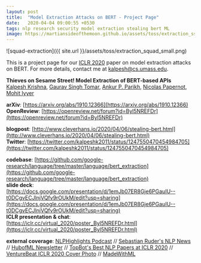 ```yaml
---
layout: post
title:  "Model Extraction Attacks on BERT - Project Page"
date:   2020-04-04 09:00:55 +0530
tags: nlp research security model extraction stealing bert ML
image: https://martiansideofthemoon.github.io/assets/toss/extraction_sst2.png
---
```


![squad-extraction]({{ site.url }}/assets/toss/extraction_squad_small.png)

This is a project page for our [ICLR 2020](https://iclr.cc/) paper on model extraction attacks on BERT. For more details, contact me at [kalpesh@cs.umass.edu](mailto:kalpesh@cs.umass.edu).

**Thieves on Sesame Street! Model Extraction of BERT-based APIs**  
[Kalpesh Krishna](https://martiansideofthemoon.github.io/), [Gaurav Singh Tomar](https://scholar.google.com/citations?user=p1SDN0oAAAAJ&hl=en), [Ankur P. Parikh](https://www.cs.cmu.edu/~apparikh/publications.html), [Nicolas Papernot](https://www.papernot.fr/), [Mohit Iyyer](https://people.cs.umass.edu/~miyyer/)  

**arXiv**: [https://arxiv.org/abs/1910.12366](https://arxiv.org/abs/1910.12366)  
**OpenReview**: [https://openreview.net/forum?id=Byl5NREFDr](https://openreview.net/forum?id=Byl5NREFDr)  

**blogpost**: [http://www.cleverhans.io/2020/04/06/stealing-bert.html](http://www.cleverhans.io/2020/04/06/stealing-bert.html)  
**Twitter**: [https://twitter.com/kalpeshk2011/status/1247550470454984705](https://twitter.com/kalpeshk2011/status/1247550470454984705)  

**codebase**: [https://github.com/google-research/language/tree/master/language/bert_extraction](https://github.com/google-research/language/tree/master/language/bert_extraction)  
**slide deck**: [https://docs.google.com/presentation/d/1emJb07ER8Gje6PGauIU--t0DCgvECJlnjVQfv9rOUkM/edit?usp=sharing](https://docs.google.com/presentation/d/1emJb07ER8Gje6PGauIU--t0DCgvECJlnjVQfv9rOUkM/edit?usp=sharing)  
**ICLR presentation & chat**: [https://iclr.cc/virtual_2020/poster_Byl5NREFDr.html](https://iclr.cc/virtual_2020/poster_Byl5NREFDr.html)  
   
**external coverage**: [NLPHighlights Podcast](https://soundcloud.com/nlp-highlights/104-model-distillation-with-victor-sanh-and-thomas-wolf#t=8:00) // [Sebastian Ruder's NLP News](http://newsletter.ruder.io/issues/reviewing-taking-stock-theme-papers-poisoning-and-stealing-models-multimodal-generation-240687) // [HubofML Newsletter](https://hubofml.substack.com/p/newsletter-3-product-security-ml?r=6imnh&utm_campaign=post&utm_medium=web&utm_source=twitter) // [TopBot's Best NLP Papers at ICLR 2020](https://www.topbots.com/best-nlp-papers-from-iclr-2020/?utm_source=rss&utm_medium=rss&utm_campaign=best-nlp-papers-from-iclr-2020) // [VentureBeat ICLR 2020 Cover Photo](https://venturebeat.com/2020/05/01/ai-weekly-animal-crossing-iclr-and-the-future-of-research-conferences-online/) // [MadeWithML](https://madewithml.com/projects/327/how-to-steal-modern-nlp-systems-with-gibberish)
